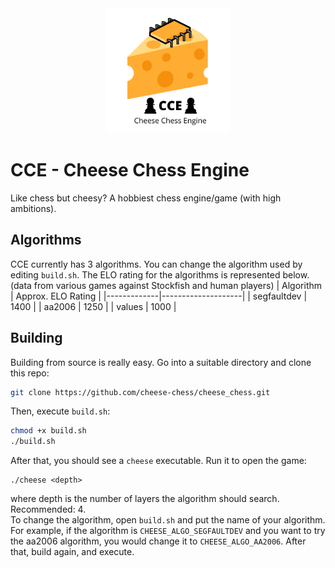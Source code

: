 <center><img src="./assets/cheese.png"></center>

# CCE - Cheese Chess Engine
Like chess but cheesy? A hobbiest chess engine/game (with high ambitions).

## Algorithms
CCE currently has 3 algorithms. You can change the algorithm used by editing ```build.sh```. The ELO rating for the algorithms is represented below. (data from various games against Stockfish and human players) 
| Algorithm   | Approx. ELO Rating |
|-------------|--------------------|
| segfaultdev | 1400               |
| aa2006      | 1250               |
| values      | 1000               |

## Building
Building from source is really easy. Go into a suitable directory and clone this repo:
```bash
git clone https://github.com/cheese-chess/cheese_chess.git
```
Then, execute ```build.sh```:
```bash
chmod +x build.sh
./build.sh
```
After that, you should see a ```cheese``` executable. Run it to open the game:
```
./cheese <depth>
```
where depth is the number of layers the algorithm should search. Recommended: 4.<br>
To change the algorithm, open ```build.sh``` and put the name of your algorithm. For example, if the algorithm is ```CHEESE_ALGO_SEGFAULTDEV``` and you want to try the aa2006 algorithm, you would change it to ```CHEESE_ALGO_AA2006```. After that, build again, and execute.